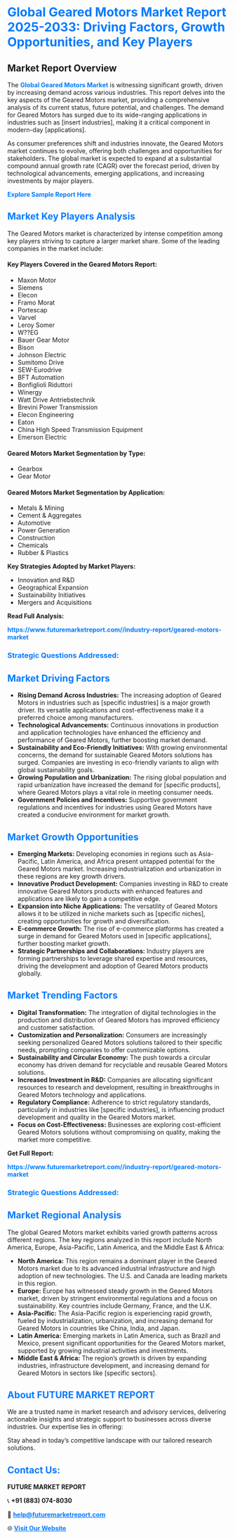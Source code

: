 <h1 style="color: #007BFF;">Global Geared Motors Market Report 2025-2033: Driving Factors, Growth Opportunities, and Key Players</h1>

<section id="overview">
<h2>Market Report Overview</h2>
<p>The <a href="https://www.futuremarketreport.com//industry-report/geared-motors-market" style="color: #007BFF; text-decoration: none;"><strong>Global Geared Motors Market</strong></a> is witnessing significant growth, driven by increasing demand across various industries. This report delves into the key aspects of the Geared Motors market, providing a comprehensive analysis of its current status, future potential, and challenges. The demand for Geared Motors has surged due to its wide-ranging applications in industries such as [insert industries], making it a critical component in modern-day [applications].</p>
<p>As consumer preferences shift and industries innovate, the Geared Motors market continues to evolve, offering both challenges and opportunities for stakeholders. The global market is expected to expand at a substantial compound annual growth rate (CAGR) over the forecast period, driven by technological advancements, emerging applications, and increasing investments by major players.</p>
</section>

<section id="overview">
<p><a href="https://www.futuremarketreport.com//request-sample/reportId=61725" style="color: #007BFF; text-decoration: none;"><strong>Explore Sample Report Here</strong></a></p>
</section>

<section id="key-players">
<h2 style="color: #007BFF;">Market Key Players Analysis</h2>
<p>The Geared Motors market is characterized by intense competition among key players striving to capture a larger market share. Some of the leading companies in the market include:</p>
<h4>Key Players Covered in the Geared Motors Report:</h4>
<ul><li>Maxon Motor</li><li>Siemens</li><li>Elecon</li><li>Framo Morat</li><li>Portescap</li><li>Varvel</li><li>Leroy Somer</li><li>W??EG</li><li>Bauer Gear Motor</li><li>Bison</li><li>Johnson Electric</li><li>Sumitomo Drive</li><li>SEW-Eurodrive</li><li>BFT Automation</li><li>Bonfiglioli Riduttori</li><li>Winergy</li><li>Watt Drive Antriebstechnik</li><li>Brevini Power Transmission</li><li>Elecon Engineering</li><li>Eaton</li><li>China High Speed Transmission Equipment</li><li>Emerson Electric</li></ul>
<h4>Geared Motors Market Segmentation by Type:</h4>
<ul><li>Gearbox</li><li>Gear Motor</li></ul>

<h4>Geared Motors Market Segmentation by Application:</h4>
<ul><li>Metals &amp; Mining</li><li>Cement &amp; Aggregates</li><li>Automotive</li><li>Power Generation</li><li>Construction</li><li>Chemicals</li><li>Rubber &amp; Plastics</li></ul>
<p><strong>Key Strategies Adopted by Market Players:</strong></p>
<ul>
<li>Innovation and R&D</li>
<li>Geographical Expansion</li>
<li>Sustainability Initiatives</li>
<li>Mergers and Acquisitions</li>
</ul>
</section>

<section>
<p><strong>Read Full Analysis: </strong></p><a href="https://www.futuremarketreport.com//industry-report/geared-motors-market" style="color: #007BFF; text-decoration: none;"><strong>https://www.futuremarketreport.com//industry-report/geared-motors-market</strong></a>
<h3 style="color: #007BFF;">Strategic Questions Addressed:</h3>
</section>

<section id="driving-factors">
<h2 style="color: #007BFF;">Market Driving Factors</h2>
<ul>
<li><strong>Rising Demand Across Industries:</strong> The increasing adoption of Geared Motors in industries such as [specific industries] is a major growth driver. Its versatile applications and cost-effectiveness make it a preferred choice among manufacturers.</li>
<li><strong>Technological Advancements:</strong> Continuous innovations in production and application technologies have enhanced the efficiency and performance of Geared Motors, further boosting market demand.</li>
<li><strong>Sustainability and Eco-Friendly Initiatives:</strong> With growing environmental concerns, the demand for sustainable Geared Motors solutions has surged. Companies are investing in eco-friendly variants to align with global sustainability goals.</li>
<li><strong>Growing Population and Urbanization:</strong> The rising global population and rapid urbanization have increased the demand for [specific products], where Geared Motors plays a vital role in meeting consumer needs.</li>
<li><strong>Government Policies and Incentives:</strong> Supportive government regulations and incentives for industries using Geared Motors have created a conducive environment for market growth.</li>
</ul>
</section>

<section id="growth-opportunities">
<h2 style="color: #007BFF;">Market Growth Opportunities</h2>
<ul>
<li><strong>Emerging Markets:</strong> Developing economies in regions such as Asia-Pacific, Latin America, and Africa present untapped potential for the Geared Motors market. Increasing industrialization and urbanization in these regions are key growth drivers.</li>
<li><strong>Innovative Product Development:</strong> Companies investing in R&D to create innovative Geared Motors products with enhanced features and applications are likely to gain a competitive edge.</li>
<li><strong>Expansion into Niche Applications:</strong> The versatility of Geared Motors allows it to be utilized in niche markets such as [specific niches], creating opportunities for growth and diversification.</li>
<li><strong>E-commerce Growth:</strong> The rise of e-commerce platforms has created a surge in demand for Geared Motors used in [specific applications], further boosting market growth.</li>
<li><strong>Strategic Partnerships and Collaborations:</strong> Industry players are forming partnerships to leverage shared expertise and resources, driving the development and adoption of Geared Motors products globally.</li>
</ul>
</section>

<section id="trending-factors">
<h2 style="color: #007BFF;">Market Trending Factors</h2>
<ul>
<li><strong>Digital Transformation:</strong> The integration of digital technologies in the production and distribution of Geared Motors has improved efficiency and customer satisfaction.</li>
<li><strong>Customization and Personalization:</strong> Consumers are increasingly seeking personalized Geared Motors solutions tailored to their specific needs, prompting companies to offer customizable options.</li>
<li><strong>Sustainability and Circular Economy:</strong> The push towards a circular economy has driven demand for recyclable and reusable Geared Motors solutions.</li>
<li><strong>Increased Investment in R&D:</strong> Companies are allocating significant resources to research and development, resulting in breakthroughs in Geared Motors technology and applications.</li>
<li><strong>Regulatory Compliance:</strong> Adherence to strict regulatory standards, particularly in industries like [specific industries], is influencing product development and quality in the Geared Motors market.</li>
<li><strong>Focus on Cost-Effectiveness:</strong> Businesses are exploring cost-efficient Geared Motors solutions without compromising on quality, making the market more competitive.</li>
</ul>
</section>

<section>
<p><strong>Get Full Report: </strong></p><a href="https://www.futuremarketreport.com//industry-report/geared-motors-market" style="color: #007BFF; text-decoration: none;"><strong>https://www.futuremarketreport.com//industry-report/geared-motors-market</strong></a>
<h3 style="color: #007BFF;">Strategic Questions Addressed:</h3>
</section>


<section id="regional-analysis">
<h2 style="color: #007BFF;">Market Regional Analysis</h2>
<p>The global Geared Motors market exhibits varied growth patterns across different regions. The key regions analyzed in this report include North America, Europe, Asia-Pacific, Latin America, and the Middle East & Africa:</p>
<ul>
<li><strong>North America:</strong> This region remains a dominant player in the Geared Motors market due to its advanced industrial infrastructure and high adoption of new technologies. The U.S. and Canada are leading markets in this region.</li>
<li><strong>Europe:</strong> Europe has witnessed steady growth in the Geared Motors market, driven by stringent environmental regulations and a focus on sustainability. Key countries include Germany, France, and the U.K.</li>
<li><strong>Asia-Pacific:</strong> The Asia-Pacific region is experiencing rapid growth, fueled by industrialization, urbanization, and increasing demand for Geared Motors in countries like China, India, and Japan.</li>
<li><strong>Latin America:</strong> Emerging markets in Latin America, such as Brazil and Mexico, present significant opportunities for the Geared Motors market, supported by growing industrial activities and investments.</li>
<li><strong>Middle East & Africa:</strong> The region’s growth is driven by expanding industries, infrastructure development, and increasing demand for Geared Motors in sectors like [specific sectors].</li>
</ul>
</section>

<footer>
<h2 style="color: #007BFF;">About FUTURE MARKET REPORT</h2>
<p>We are a trusted name in market research and advisory services, delivering actionable insights and strategic support to businesses across diverse industries. Our expertise lies in offering:</p>

<p>Stay ahead in today’s competitive landscape with our tailored research solutions.</p>

<h2 style="color: #007BFF;">Contact Us:</h2>
<p><strong>FUTURE MARKET REPORT</strong></p>
<p>📞 <strong>+91 (883) 074-8030</strong></p>
<p>📧 <strong><a href="mailto:help@futuremarketreport.com" style="color: #007BFF;">help@futuremarketreport.com</a></strong></p>
<p>🌐 <strong><a href="https://www.futuremarketreport.com/" style="color: #007BFF;">Visit Our Website</a></strong></p>
</footer>